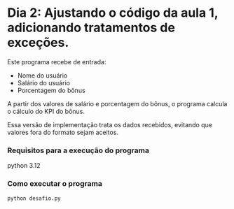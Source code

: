# Dia 2: Ajustando o código da aula 1, adicionando tratamentos de exceções.

Este programa recebe de entrada:

- Nome do usuário
- Salário do usuário
- Porcentagem do bônus

A partir dos valores de salário e porcentagem do bônus, o programa calcula o cálculo do KPI do bônus.

Essa versão de implementação trata os dados recebidos, evitando que valores fora do formato sejam aceitos.

### Requisitos para a execução do programa

python 3.12

### Como executar o programa

```
python desafio.py
```

